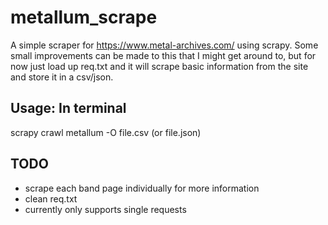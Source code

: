 # metallum_scrape
A simple scraper for https://www.metal-archives.com/ using scrapy. Some small improvements can be made to this that I might get around to, but for now just load up req.txt and it will scrape basic information from the site and store it in a csv/json.

## Usage: In terminal
scrapy crawl metallum -O file.csv (or file.json)

## TODO
* scrape each band page individually for more information
* clean req.txt
* currently only supports single requests
